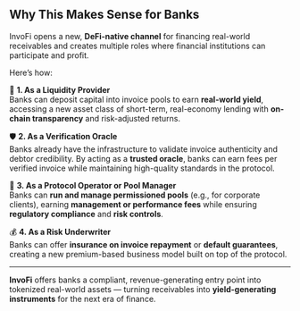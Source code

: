## Why This Makes Sense for Banks

InvoFi opens a new, **DeFi-native channel** for financing real-world receivables and creates multiple roles where financial institutions can participate and profit.

Here’s how:

💼 **1. As a Liquidity Provider**  
Banks can deposit capital into invoice pools to earn **real-world yield**, accessing a new asset class of short-term, real-economy lending with **on-chain transparency** and risk-adjusted returns.

🛡️ **2. As a Verification Oracle**  
Banks already have the infrastructure to validate invoice authenticity and debtor credibility. By acting as a **trusted oracle**, banks can earn fees per verified invoice while maintaining high-quality standards in the protocol.

🧠 **3. As a Protocol Operator or Pool Manager**  
Banks can **run and manage permissioned pools** (e.g., for corporate clients), earning **management or performance fees** while ensuring **regulatory compliance** and **risk controls**.

💰 **4. As a Risk Underwriter**  
Banks can offer **insurance on invoice repayment** or **default guarantees**, creating a new premium-based business model built on top of the protocol.

---

**InvoFi** offers banks a compliant, revenue-generating entry point into tokenized real-world assets — turning receivables into **yield-generating instruments** for the next era of finance.
